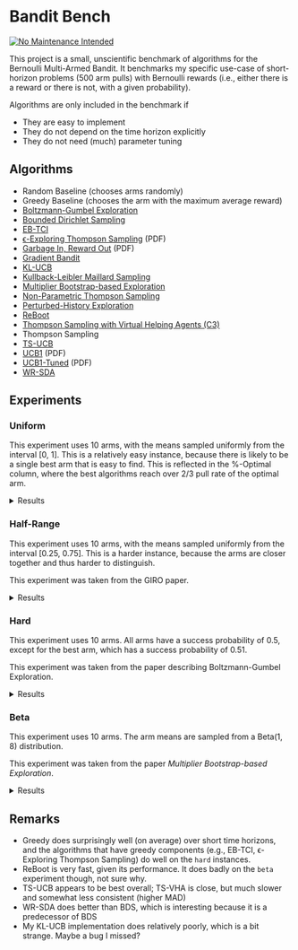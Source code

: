 # Bandit Bench

[![No Maintenance Intended](http://unmaintained.tech/badge.svg)](http://unmaintained.tech/)

This project is a small, unscientific benchmark of algorithms for the Bernoulli
Multi-Armed Bandit. It benchmarks my specific use-case of short-horizon problems
(500 arm pulls) with Bernoulli rewards (i.e., either there is a reward or there
is not, with a given probability).

Algorithms are only included in the benchmark if

- They are easy to implement
- They do not depend on the time horizon explicitly
- They do not need (much) parameter tuning

## Algorithms

- Random Baseline (chooses arms randomly)
- Greedy Baseline (chooses the arm with the maximum average reward)
- [Boltzmann-Gumbel Exploration](https://arxiv.org/abs/1705.10257)
- [Bounded Dirichlet Sampling](https://arxiv.org/abs/2111.09724)
- [EB-TCI](https://arxiv.org/abs/2206.05979)
- [ϵ-Exploring Thompson Sampling](https://proceedings.mlr.press/v202/jin23b/jin23b.pdf) (PDF)
- [Garbage In, Reward Out](http://proceedings.mlr.press/v97/kveton19a/kveton19a.pdf) (PDF)
- [Gradient Bandit](https://arxiv.org/abs/2402.17235)
- [KL-UCB](https://arxiv.org/abs/1102.2490)
- [Kullback-Leibler Maillard Sampling](https://arxiv.org/abs/2304.14989)
- [Multiplier Bootstrap-based Exploration](https://arxiv.org/abs/2302.01543)
- [Non-Parametric Thompson Sampling](https://proceedings.mlr.press/v117/riou20a.html)
- [Perturbed-History Exploration](https://arxiv.org/abs/1902.10089)
- [ReBoot](https://arxiv.org/abs/2002.08436)
- [Thompson Sampling with Virtual Helping Agents (C3)](https://arxiv.org/abs/2209.08197)
- Thompson Sampling
- [TS-UCB](https://arxiv.org/abs/2006.06372)
- [UCB1](https://homes.di.unimi.it/~cesabian/Pubblicazioni/ml-02.pdf) (PDF)
- [UCB1-Tuned](https://homes.di.unimi.it/~cesabian/Pubblicazioni/ml-02.pdf) (PDF)
- [WR-SDA](https://arxiv.org/abs/2010.14323)

## Experiments

### Uniform

This experiment uses 10 arms, with the means sampled uniformly from the interval
[0, 1]. This is a relatively easy instance, because there is likely to be a
single best arm that is easy to find. This is reflected in the %-Optimal column,
where the best algorithms reach over 2/3 pull rate of the optimal arm.

<details>
<summary>Results</summary>

<!-- `> cargo run --release --bin uniform` -->
<!-- BEGIN mdsh -->
| Algorithm                                                   | %-Optimal | Regret (Mean) | Regret (Median Absolute Deviation) |  Time  |
| ----------------------------------------------------------- | --------: | ------------: | ---------------------------------: | :----: |
| TS-UCB                                                      |    72.88% |       17.8546 |                             3.5976 | 5.55s  |
| ReBoot                                                      |    70.53% |       18.4180 |                             2.5125 | 0.22s  |
| Greedy                                                      |    67.48% |       19.7483 |                             2.4973 | 0.11s  |
| Thompson Sampling with Virtual Helping Agents (Combiner C3) |    63.36% |       21.1298 |                             6.2710 | 23.79s |
| WR-SDA                                                      |    67.66% |       23.8199 |                             5.0460 | 1.66s  |
| Multiplier Bootstrap-based Exploration                      |    67.82% |       26.0614 |                             3.6393 | 5.84s  |
| ϵ-Exploring Thompson Sampling                               |    64.31% |       27.5471 |                             8.9868 | 0.16s  |
| Thompson Sampling                                           |    67.00% |       28.9445 |                             7.1632 | 0.63s  |
| KL-UCB                                                      |    67.56% |       29.6893 |                             7.4957 | 7.28s  |
| UCB1-Tuned                                                  |    62.81% |       31.7769 |                             3.6345 | 0.26s  |
| Non-Parametric Thompson Sampling                            |    64.59% |       33.8504 |                             7.0679 | 5.28s  |
| Bounded Dirichlet Sampling                                  |    64.70% |       34.2376 |                             7.1518 | 2.52s  |
| Kullback-Leibler Maillard Sampling                          |    60.53% |       37.5467 |                             8.4138 | 0.53s  |
| Perturbed-History Exploration                               |    57.78% |       37.8970 |                             5.6488 | 0.75s  |
| Garbage In, Reward Out                                      |    57.08% |       44.4496 |                             4.8697 | 0.86s  |
| EB-TCI                                                      |    42.95% |       56.0202 |                            16.1098 | 0.33s  |
| Boltzmann-Gumbel Exploration                                |    44.52% |       69.1820 |                             6.7076 | 0.35s  |
| UCB1                                                        |    34.84% |       87.3965 |                            10.1205 | 0.16s  |
| Gradient Bandit                                             |    30.56% |      111.1047 |                            17.4381 | 0.42s  |
| Gradient Bandit (with baseline)                             |    31.78% |      114.0673 |                            11.6366 | 0.42s  |
| Random                                                      |     9.99% |      205.0580 |                            30.3100 | 0.03s  |
<!-- END mdsh -->

</details>

### Half-Range

This experiment uses 10 arms, with the means sampled uniformly from the interval
\[0.25, 0.75\]. This is a harder instance, because the arms are closer together
and thus harder to distinguish.

This experiment was taken from the GIRO paper.

<details>
<summary>Results</summary>

<!-- `> cargo run --release --bin half_range` -->
<!-- BEGIN mdsh -->
| Algorithm                                                   | %-Optimal | Regret (Mean) | Regret (Median Absolute Deviation) |  Time  |
| ----------------------------------------------------------- | --------: | ------------: | ---------------------------------: | :----: |
| Thompson Sampling with Virtual Helping Agents (Combiner C3) |    44.83% |       26.7704 |                             8.7872 | 12.02s |
| ReBoot                                                      |    39.98% |       27.7827 |                             9.2352 | 0.24s  |
| Greedy                                                      |    39.00% |       28.0151 |                             9.7636 | 0.13s  |
| TS-UCB                                                      |    45.12% |       28.1337 |                             6.0061 | 6.64s  |
| ϵ-Exploring Thompson Sampling                               |    41.08% |       30.8109 |                             9.0357 | 0.18s  |
| Multiplier Bootstrap-based Exploration                      |    42.47% |       30.9818 |                             6.6402 | 6.09s  |
| WR-SDA                                                      |    38.17% |       34.3574 |                             7.8687 | 2.66s  |
| UCB1-Tuned                                                  |    39.23% |       36.0362 |                             5.7070 | 0.33s  |
| Thompson Sampling                                           |    35.68% |       40.6934 |                             7.4756 | 0.69s  |
| Perturbed-History Exploration                               |    34.15% |       42.4480 |                             7.6337 | 0.99s  |
| KL-UCB                                                      |    35.22% |       42.8549 |                             6.2878 | 8.34s  |
| EB-TCI                                                      |    30.68% |       43.1680 |                             8.8295 | 0.37s  |
| Non-Parametric Thompson Sampling                            |    33.66% |       43.8953 |                             7.4578 | 5.56s  |
| Bounded Dirichlet Sampling                                  |    33.37% |       44.9539 |                             7.9732 | 3.11s  |
| Garbage In, Reward Out                                      |    32.82% |       44.9909 |                             7.5012 | 1.19s  |
| Kullback-Leibler Maillard Sampling                          |    30.15% |       48.1212 |                             8.2677 | 0.64s  |
| Boltzmann-Gumbel Exploration                                |    25.93% |       58.3994 |                             8.7698 | 0.41s  |
| UCB1                                                        |    20.65% |       68.4993 |                            10.1090 | 0.20s  |
| Gradient Bandit                                             |    19.16% |       75.6775 |                            12.1688 | 0.44s  |
| Gradient Bandit (with baseline)                             |    18.70% |       77.4743 |                            10.5750 | 0.45s  |
| Random                                                      |     9.99% |      102.5290 |                            15.1550 | 0.03s  |
<!-- END mdsh -->

</details>

### Hard

This experiment uses 10 arms. All arms have a success probability of 0.5, except
for the best arm, which has a success probability of 0.51.

This experiment was taken from the paper describing Boltzmann-Gumbel Exploration.

<details>
<summary>Results</summary>

<!-- `> cargo run --release --bin hard` -->
<!-- BEGIN mdsh -->
| Algorithm                                                   | %-Optimal | Regret (Mean) | Regret (Median Absolute Deviation) | Time  |
| ----------------------------------------------------------- | --------: | ------------: | ---------------------------------: | :---: |
| Greedy                                                      |    16.72% |        4.1640 |                             0.1100 | 0.13s |
| ReBoot                                                      |    14.09% |        4.2955 |                             0.1100 | 0.22s |
| ϵ-Exploring Thompson Sampling                               |    13.51% |        4.3245 |                             0.1100 | 0.19s |
| EB-TCI                                                      |    11.55% |        4.4225 |                             0.4400 | 0.42s |
| TS-UCB                                                      |    11.55% |        4.4227 |                             0.2400 | 6.65s |
| Multiplier Bootstrap-based Exploration                      |    11.47% |        4.4263 |                             0.2500 | 6.04s |
| Thompson Sampling with Virtual Helping Agents (Combiner C3) |    11.45% |        4.4273 |                             0.2600 | 4.67s |
| WR-SDA                                                      |    11.45% |        4.4275 |                             0.3200 | 1.78s |
| Non-Parametric Thompson Sampling                            |    11.16% |        4.4418 |                             0.4000 | 5.73s |
| Perturbed-History Exploration                               |    11.15% |        4.4425 |                             0.4200 | 0.99s |
| Garbage In, Reward Out                                      |    11.15% |        4.4426 |                             0.4100 | 1.19s |
| Thompson Sampling                                           |    11.15% |        4.4427 |                             0.4200 | 0.75s |
| KL-UCB                                                      |    11.02% |        4.4490 |                             0.2300 | 8.23s |
| Kullback-Leibler Maillard Sampling                          |    10.93% |        4.4533 |                             0.3400 | 0.64s |
| Bounded Dirichlet Sampling                                  |    10.86% |        4.4572 |                             0.2900 | 3.03s |
| UCB1-Tuned                                                  |    10.76% |        4.4620 |                             0.4400 | 0.28s |
| Boltzmann-Gumbel Exploration                                |    10.68% |        4.4660 |                             0.2600 | 0.41s |
| UCB1                                                        |    10.24% |        4.4880 |                             0.1600 | 0.15s |
| Gradient Bandit (with baseline)                             |    10.20% |        4.4899 |                             0.1100 | 0.44s |
| Gradient Bandit                                             |    10.18% |        4.4908 |                             0.1300 | 0.43s |
| Random                                                      |     9.98% |        4.5009 |                             0.0500 | 0.03s |
<!-- END mdsh -->

</details>

### Beta

This experiment uses 10 arms. The arm means are sampled from a Beta(1, 8) distribution.

This experiment was taken from the paper *Multiplier Bootstrap-based Exploration*.

<details>
<summary>Results</summary>

<!-- `> cargo run --release --bin beta` -->
<!-- BEGIN mdsh -->
| Algorithm                                                   | %-Optimal | Regret (Mean) | Regret (Median Absolute Deviation) |  Time  |
| ----------------------------------------------------------- | --------: | ------------: | ---------------------------------: | :----: |
| Thompson Sampling with Virtual Helping Agents (Combiner C3) |    56.91% |       23.2902 |                             7.1493 | 18.03s |
| Multiplier Bootstrap-based Exploration                      |    54.92% |       25.7531 |                             5.7460 | 5.77s  |
| TS-UCB                                                      |    54.99% |       26.7554 |                             4.4802 | 5.96s  |
| ϵ-Exploring Thompson Sampling                               |    44.70% |       33.6912 |                            12.4300 | 0.17s  |
| UCB1-Tuned                                                  |    48.78% |       34.1720 |                             5.7265 | 0.30s  |
| Garbage In, Reward Out                                      |    46.27% |       36.5880 |                             6.6192 | 0.83s  |
| Thompson Sampling                                           |    45.50% |       38.0338 |                             6.6413 | 0.66s  |
| KL-UCB                                                      |    45.13% |       38.3085 |                             5.9510 | 7.47s  |
| ReBoot                                                      |    38.13% |       39.3544 |                            19.2688 | 0.19s  |
| Non-Parametric Thompson Sampling                            |    44.28% |       39.6896 |                             6.8661 | 4.28s  |
| Greedy                                                      |    37.36% |       39.9645 |                            20.3130 | 0.13s  |
| Bounded Dirichlet Sampling                                  |    44.03% |       40.2371 |                             6.7909 | 2.47s  |
| WR-SDA                                                      |    37.82% |       40.8505 |                            18.3470 | 2.93s  |
| Kullback-Leibler Maillard Sampling                          |    41.32% |       41.7427 |                             7.4157 | 0.55s  |
| Perturbed-History Exploration                               |    41.26% |       43.0633 |                             7.6161 | 0.86s  |
| EB-TCI                                                      |    24.85% |       58.9761 |                            22.9968 | 0.32s  |
| Boltzmann-Gumbel Exploration                                |    30.21% |       59.0762 |                            11.4529 | 0.36s  |
| UCB1                                                        |    22.44% |       70.4627 |                            16.8609 | 0.18s  |
| Gradient Bandit                                             |    20.43% |       75.0125 |                            17.3070 | 0.42s  |
| Gradient Bandit (with baseline)                             |    20.06% |       75.7085 |                            17.5892 | 0.44s  |
| Random                                                      |     9.99% |       94.2791 |                            25.9206 | 0.04s  |
<!-- END mdsh -->

</details>

## Remarks

* Greedy does surprisingly well (on average) over short time horizons, and the algorithms that have greedy components
  (e.g., EB-TCI, ϵ-Exploring Thompson Sampling) do well on the `hard` instances.
* ReBoot is very fast, given its performance. It does badly on the `beta` experiment though, not sure why.
* TS-UCB appears to be best overall; TS-VHA is close, but much slower and somewhat less consistent (higher MAD)
* WR-SDA does better than BDS, which is interesting because it is a predecessor of BDS
* My KL-UCB implementation does relatively poorly, which is a bit strange. Maybe a bug I missed?
